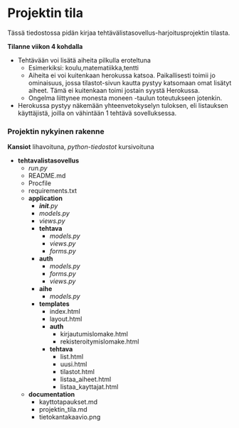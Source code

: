 # Projektin tila

Tässä tiedostossa pidän kirjaa tehtävälistasovellus-harjoitusprojektin tilasta.

**Tilanne viikon 4 kohdalla**

+ Tehtävään voi lisätä aiheita pilkulla eroteltuna
  + Esimerkiksi: koulu,matematiikka,tentti
  + Aiheita ei voi kuitenkaan herokussa katsoa. Paikallisesti toimii jo ominaisuus, jossa tilastot-sivun kautta pystyy katsomaan omat lisätyt aiheet. Tämä ei kuitenkaan toimi jostain syystä Herokussa.
  + Ongelma liittynee monesta moneen -taulun toteutukseen jotenkin.
+ Herokussa pystyy näkemään yhteenvetokyselyn tuloksen, eli listauksen käyttäjistä, joilla on vähintään 1 tehtävä sovelluksessa.


### Projektin nykyinen rakenne

**Kansiot** lihavoituna, *python-tiedostot* kursivoituna

+ **tehtavalistasovellus**
  + *run.py*
  + README.md
  + Procfile
  + requirements.txt
  + **application**
    + *__init__.py*
    + *models.py*
    + *views.py*
    + **tehtava**
      + *models.py*
      + *views.py*
      + *forms.py*
    + **auth**
      + *models.py*
      + *forms.py*
      + *views.py*
    + **aihe**
      + *models.py*
    + **templates**
      + index.html
      + layout.html
      + **auth**
        + kirjautumislomake.html
        + rekisteroitymislomake.html
      + **tehtava**
        + list.html
        + uusi.html
        + tilastot.html
        + listaa_aiheet.html
        + listaa_kayttajat.html
  + **documentation**
    + kayttotapaukset.md
    + projektin_tila.md
    + tietokantakaavio.png



